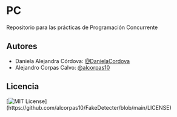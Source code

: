 # PC

Repositorio para las prácticas de Programación Concurrente

## Autores

- Daniela Alejandra Córdova: [@DanielaCordova](https://github.com/DanielaCordova)
- Alejandro Corpas Calvo: [@alcorpas10](https://github.com/alcorpas10)

## Licencia

[![MIT License](https://img.shields.io/apm/l/atomic-design-ui.svg?)](https://github.com/alcorpas10/FakeDetecter/blob/main/LICENSE)
